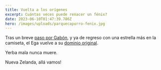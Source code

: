 ```yaml
---
title: Vuelta a los orígenes
excerpt: Cuántas veces puede renacer un fénix?
date: 2023-06-10T01:47:39.786Z
hero: /images/uploads/parquecapurro-fenix.jpg
---
```

Tras un breve [paso por Gabón](https://blog.el-ega.com.ar/post/2022-08-01.mas-cerca-de-qatar/), y ya de regreso con una estrella más en la camiseta, el Ega vuelve a su [dominio original](https://el-ega.com.ar).

Yerba mala nunca muere.

Nueva Zelanda, allá vamos!